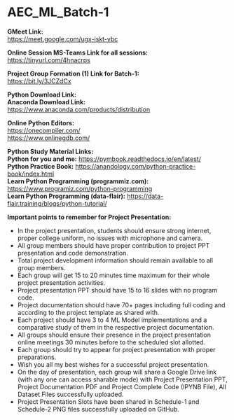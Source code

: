 # AEC_ML_Batch-1

**GMeet Link:**<br>
https://meet.google.com/ugx-iskt-vbc

**Online Session MS-Teams Link for all sessions:**<br>
https://tinyurl.com/4hnacrps

**Project Group Formation (1) Link for Batch-1:**<br>
https://bit.ly/3JCZdCx

**Python Download Link:**<br>
**Anaconda Download Link:**<br>
https://www.anaconda.com/products/distribution

**Online Python Editors:**<br>
https://onecompiler.com/<br>
https://www.onlinegdb.com/

**Python Study Material Links:**<br>
**Python for you and me:** https://pymbook.readthedocs.io/en/latest/<br>
**Python Practice Book:** https://anandology.com/python-practice-book/index.html<br>
**Learn Python Programming (programmiz.com):** https://www.programiz.com/python-programming<br>
**Learn Python Programming (data-flair):** https://data-flair.training/blogs/python-tutorial/

**Important points to remember for Project Presentation:**
* In the project presentation, students should ensure strong internet, proper college uniform, no issues with microphone and camera.<br>
* All group members should have proper contribution to project PPT presentation and code demonstration.<br>
* Total project development information should remain available to all group members.<br>
* Each group will get 15 to 20 minutes time maximum for their whole project presentation activities.<br>
* Project presentation PPT should have 15 to 16 slides with no program code.<br>
* Project documentation should have 70+ pages including full coding and according to the project template as shared with.<br>
* Each project should have 3 to 4 ML Model implementations and a comparative study of them in the respective project documentation.<br>
* All groups should ensure their presence in the project presentation online meetings 30 minutes before to the scheduled slot allotted.<br>
* Each group should try to appear for project presentation with proper preparations.<br>
* Wish you all my best wishes for a successful project presentation.<br>
* On the day of presentation, each group will share a Google Drive link (with any one can access sharable mode) with Project Presentation PPT, Project Documentation PDF and Project Complete Code (IPYNB File), All Dataset Files successfully uploaded.<br>
* Project Presentation Slots have been shared in Schedule-1 and Schedule-2 PNG files successfully uploaded on GitHub.<br>
